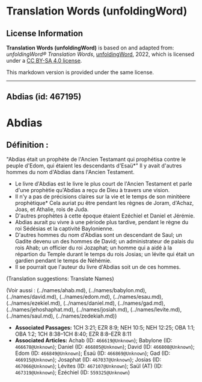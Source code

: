 # Translation Words (unfoldingWord)

## License Information

**Translation Words (unfoldingWord)** is based on and adapted from: _unfoldingWord® Translation Words_, [unfoldingWord](https://unfoldingword.org/utw), 2022, which is licensed under a [CC BY-SA 4.0 license](https://creativecommons.org/licenses/by-sa/4.0/legalcode.en).

This markdown version is provided under the same license.



--------------------------------

## Abdias (id: 467195)

Abdias
======

Définition :
------------

"Abdias était un prophète de l'Ancien Testamant qui prophétisa contre le peuple d'Edom, qui étaient les descendants d'Esaü\*" Il y avait d'autres hommes du nom d'Abdias dans l'Ancien Testament.

* Le livre d'Abdias est le livre le plus court de l'Ancien Testament et parle d'une prophètie qu'Abdias a reçu de Dieu à travers une vision.
* Il n'y a pas de précisions claires sur la vie et le temps de son minitèere prophètique\* Cela auriat pu être pendant les règnes de Joram, d'Achaz, Joas, et Athalie, rois de Juda.
* D'autres prophètes à cette époque étaient Ezéchiel et Daniel et Jérémie.
* Abdias aurait pu vivre à une période plus tardive, pendant le règne du roi Sédésias et la captivité Baylonienne.
* D'autres hommes du nom d'Abdias sont un descendant de Saul; un Gadite devenu un des hommes de David; un administrateur de palais du rois Ahab; un officier du roi Jozaphat; un homme qui a aidé à la répartion du Temple durant le temps du rois Josias; un lévite qui était un gardien pendant le temps de Néhémie.
* Il se pourrait que l'auteur du livre d'Abdias soit un de ces hommes.

(Translation suggestions: Translate Names)

(Voir aussi : (../names/ahab.md), (../names/babylon.md), (../names/david.md), (../names/edom.md), (../names/esau.md), (../names/ezekiel.md), (../names/daniel.md), (../names/gad.md), (../names/jehoshaphat.md), (../names/josiah.md), (../names/levite.md), (../names/saul.md), (../names/zedekiah.md))

* **Associated Passages:** 1CH 3:21; EZR 8:9; NEH 10:5; NEH 12:25; OBA 1:1; OBA 1:2; 1CH 8:38–1CH 8:40; EZR 8:8–EZR 8:11
* **Associated Articles:** Achab (ID: `466619@Unknown`); Babylone (ID: `466678@Unknown`); Daniel (ID: `466805@Unknown`); David (ID: `466808@Unknown`); Edom  (ID: `466849@Unknown`); Ésaü (ID: `466869@Unknown`); Gad (ID: `466915@Unknown`); Josaphat (ID: `467037@Unknown`); Josias (ID: `467066@Unknown`); Lévites (ID: `467107@Unknown`); Saül (AT) (ID: `467319@Unknown`); Ézéchiel (ID: `559325@Unknown`)


